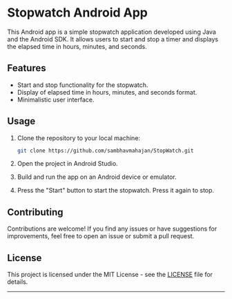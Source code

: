 # Stopwatch Android App

This Android app is a simple stopwatch application developed using Java and the Android SDK. It allows users to start and stop a timer and displays the elapsed time in hours, minutes, and seconds.

## Features

- Start and stop functionality for the stopwatch.
- Display of elapsed time in hours, minutes, and seconds format.
- Minimalistic user interface.

## Usage

1. Clone the repository to your local machine:

   ```bash
   git clone https://github.com/sambhavmahajan/StopWatch.git
   ```

2. Open the project in Android Studio.

3. Build and run the app on an Android device or emulator.

4. Press the "Start" button to start the stopwatch. Press it again to stop.

## Contributing

Contributions are welcome! If you find any issues or have suggestions for improvements, feel free to open an issue or submit a pull request.

## License

This project is licensed under the MIT License - see the [LICENSE](LICENSE) file for details.

---
